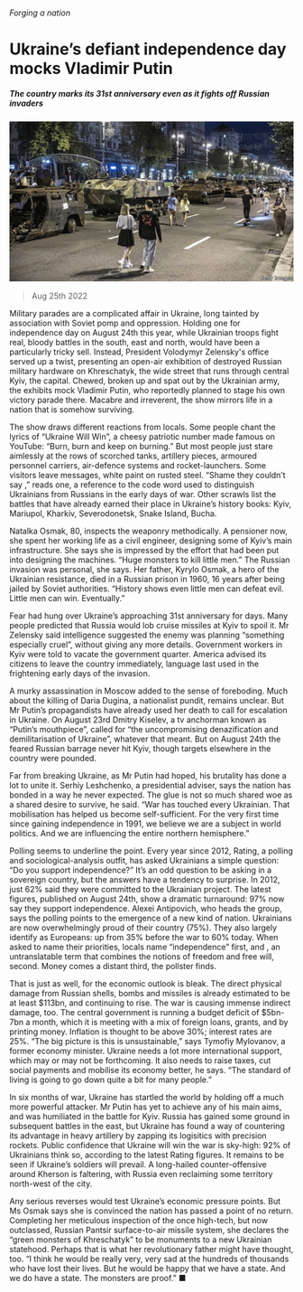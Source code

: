###### Forging a nation

# Ukraine’s defiant independence day mocks Vladimir Putin 

##### The country marks its 31st anniversary even as it fights off Russian invaders 

![image](images/20220827_EUP511.jpg) 

> Aug 25th 2022 


Military parades are a complicated affair in Ukraine, long tainted by association with Soviet pomp and oppression. Holding one for independence day on August 24th this year, while Ukrainian troops fight real, bloody battles in the south, east and north, would have been a particularly tricky sell. Instead, President Volodymyr Zelensky&#39;s office served up a twist, presenting an open-air exhibition of destroyed Russian military hardware on Khreschatyk, the wide street that runs through central Kyiv, the capital. Chewed, broken up and spat out by the Ukrainian army, the exhibits mock Vladimir Putin, who reportedly planned to stage his own victory parade there. Macabre and irreverent, the show mirrors life in a nation that is somehow surviving. 

The show draws different reactions from locals. Some people chant the lyrics of “Ukraine Will Win”, a cheesy patriotic number made famous on YouTube: “Burn, burn and keep on burning.” But most people just stare aimlessly at the rows of scorched tanks, artillery pieces, armoured personnel carriers, air-defence systems and rocket-launchers. Some visitors leave messages, white paint on rusted steel. “Shame they couldn’t say ,” reads one, a reference to the code word used to distinguish Ukrainians from Russians in the early days of war. Other scrawls list the battles that have already earned their place in Ukraine’s history books: Kyiv, Mariupol, Kharkiv, Severodonetsk, Snake Island, Bucha. 

Natalka Osmak, 80, inspects the weaponry methodically. A pensioner now, she spent her working life as a civil engineer, designing some of Kyiv’s main infrastructure. She says she is impressed by the effort that had been put into designing the machines. “Huge monsters to kill little men.” The Russian invasion was personal, she says. Her father, Kyrylo Osmak, a hero of the Ukrainian resistance, died in a Russian prison in 1960, 16 years after being jailed by Soviet authorities. “History shows even little men can defeat evil. Little men can win. Eventually.”

Fear had hung over Ukraine’s approaching 31st anniversary for days. Many people predicted that Russia would lob cruise missiles at Kyiv to spoil it. Mr Zelensky said intelligence suggested the enemy was planning “something especially cruel”, without giving any more details. Government workers in Kyiv were told to vacate the government quarter. America advised its citizens to leave the country immediately, language last used in the frightening early days of the invasion. 

A murky assassination in Moscow added to the sense of foreboding. Much about the killing of Daria Dugina, a nationalist pundit, remains unclear. But Mr Putin’s propagandists have already used her death to call for escalation in Ukraine. On August 23rd Dmitry Kiselev, a tv anchorman known as “Putin’s mouthpiece”, called for “the uncompromising denazification and demilitarisation of Ukraine”, whatever that meant. But on August 24th the feared Russian barrage never hit Kyiv, though targets elsewhere in the country were pounded.

Far from breaking Ukraine, as Mr Putin had hoped, his brutality has done a lot to unite it. Serhiy Leshchenko, a presidential adviser, says the nation has bonded in a way he never expected. The glue is not so much shared woe as a shared desire to survive, he said. “War has touched every Ukrainian. That mobilisation has helped us become self-sufficient. For the very first time since gaining independence in 1991, we believe we are a subject in world politics. And we are influencing the entire northern hemisphere.” 

Polling seems to underline the point. Every year since 2012, Rating, a polling and sociological-analysis outfit, has asked Ukrainians a simple question: “Do you support independence?” It’s an odd question to be asking in a sovereign country, but the answers have a tendency to surprise. In 2012, just 62% said they were committed to the Ukrainian project. The latest figures, published on August 24th, show a dramatic turnaround: 97% now say they support independence. Alexei Antipovich, who heads the group, says the polling points to the emergence of a new kind of nation. Ukrainians are now overwhelmingly proud of their country (75%). They also largely identify as Europeans: up from 35% before the war to 60% today. When asked to name their priorities, locals name “independence” first, and , an untranslatable term that combines the notions of freedom and free will, second. Money comes a distant third, the pollster finds.

That is just as well, for the economic outlook is bleak. The direct physical damage from Russian shells, bombs and missiles is already estimated to be at least $113bn, and continuing to rise. The war is causing immense indirect damage, too. The central government is running a budget deficit of $5bn-7bn a month, which it is meeting with a mix of foreign loans, grants, and by printing money. Inflation is thought to be above 30%; interest rates are 25%. “The big picture is this is unsustainable,” says Tymofiy Mylovanov, a former economy minister. Ukraine needs a lot more international support, which may or may not be forthcoming. It also needs to raise taxes, cut social payments and mobilise its economy better, he says. “The standard of living is going to go down quite a bit for many people.”

In six months of war, Ukraine has startled the world by holding off a much more powerful attacker. Mr Putin has yet to achieve any of his main aims, and was humiliated in the battle for Kyiv. Russia has gained some ground in subsequent battles in the east, but Ukraine has found a way of countering its advantage in heavy artillery by zapping its logisitics with precision rockets. Public confidence that Ukraine will win the war is sky-high: 92% of Ukrainians think so, according to the latest Rating figures. It remains to be seen if Ukraine’s soldiers will prevail. A long-hailed counter-offensive around Kherson is faltering, with Russia even reclaiming some territory north-west of the city. 

Any serious reverses would test Ukraine’s economic pressure points. But Ms Osmak says she is convinced the nation has passed a point of no return. Completing her meticulous inspection of the once high-tech, but now outclassed, Russian Pantsir surface-to-air missile system, she declares the “green monsters of Khreschatyk” to be monuments to a new Ukrainian statehood. Perhaps that is what her revolutionary father might have thought, too. “I think he would be really very, very sad at the hundreds of thousands who have lost their lives. But he would be happy that we have a state. And we do have a state. The monsters are proof.” ■


